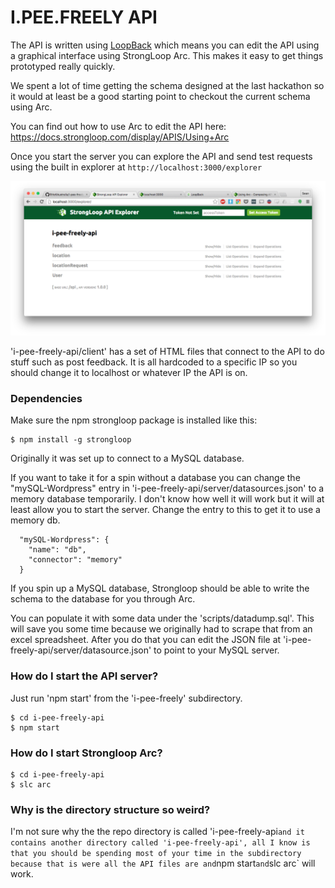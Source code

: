 # I.PEE.FREELY API

The API is written using [LoopBack](https://loopback.io/) which means you can edit the API using a graphical interface using StrongLoop Arc. This makes it easy to get things prototyped really quickly.

We spent a lot of time getting the schema designed at the last hackathon so it would at least be a good starting point to checkout the current schema using Arc.

You can find out how to use Arc to edit the API here:
https://docs.strongloop.com/display/APIS/Using+Arc

Once you start the server you can explore the API and send test requests using the built in explorer at `http://localhost:3000/explorer`

![Screenshot of API explorer](./apiexplorer-screenshot.png)

'i-pee-freely-api/client' has a set of HTML files that connect to the API to do stuff such as post feedback. It is all hardcoded to a specific IP so you should change it to localhost or whatever IP the API is on.


### Dependencies
Make sure the npm strongloop package is installed like this:

```
$ npm install -g strongloop
```

Originally it was set up to connect to a MySQL database.

If you want to take it for a spin without a database you can change the "mySQL-Wordpress" entry in 'i-pee-freely-api/server/datasources.json' to a memory database temporarily. I don't know how well it will work but it will at least allow you to start the server. Change the entry to this to get it to use a memory db.

```
  "mySQL-Wordpress": {
    "name": "db",
    "connector": "memory"
  }
```

If you spin up a MySQL database, Strongloop should be able to write the schema to the database for you through Arc.

You can populate it with some data under the 'scripts/datadump.sql'. This will save you some time because we originally had to scrape that from an excel spreadsheet. 
After you do that you can edit the JSON file at 'i-pee-freely-api/server/datasource.json' to point to your MySQL server.


### How do I start the API server?
Just run 'npm start' from the 'i-pee-freely' subdirectory.

```
$ cd i-pee-freely-api
$ npm start

```

### How do I start Strongloop Arc?
```
$ cd i-pee-freely-api
$ slc arc

```

### Why is the directory structure so weird?
I'm not sure why the the repo directory is called 'i-pee-freely-api` and it contains another directory called 'i-pee-freely-api', all I know is that you should be spending most of your time in the subdirectory because that is were all the API files are and `npm start` and `slc arc` will work.

